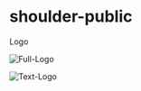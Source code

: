 # shoulder-public

Logo

![Full-Logo](../assets/images/full-logo.png?raw=true)

![Text-Logo](../assets/images/text-logo.png?raw=true)
